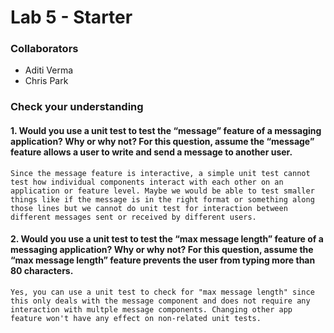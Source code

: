 # Lab 5 - Starter

### Collaborators
- Aditi Verma
- Chris Park
  
### Check your understanding

#### 1. Would you use a unit test to test the “message” feature of a messaging application? Why or why not? For this question, assume the “message” feature allows a user to write and send a message to another user.

    Since the message feature is interactive, a simple unit test cannot test how individual components interact with each other on an application or feature level. Maybe we would be able to test smaller things like if the message is in the right format or something along those lines but we cannot do unit test for interaction between different messages sent or received by different users.

#### 2. Would you use a unit test to test the “max message length” feature of a messaging application? Why or why not? For this question, assume the “max message length” feature prevents the user from typing more than 80 characters.

    Yes, you can use a unit test to check for "max message length" since this only deals with the message component and does not require any interaction with multple message components. Changing other app feature won't have any effect on non-related unit tests.